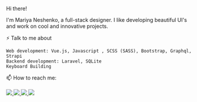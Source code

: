 Hi there!

I'm Mariya Neshenko, a full-stack designer. I like developing beautiful UI's and work on cool and innovative projects.

⚡ Talk to me about

    Web development: Vue.js, Javascript , SCSS (SASS), Bootstrap, Graphql, Strapi
    Backend development: Laravel, SQLite
    Keyboard Building 

📫 How to reach me:
<br>
<br>
  <a href="mailto:mneshenko@gmail.com"><img src="https://img.shields.io/badge/Gmail-D14836?style=for-the-badge&logo=gmail&logoColor=white" />  </a>
 <a href="https://www.linkedin.com/in/mariyaneshenko/"> <img src="https://img.shields.io/badge/LinkedIn-0077B5?style=for-the-badge&logo=linkedin&logoColor=white" />  </a>
 <a href="https://mooncakesdev.medium.com/"> <img src="https://img.shields.io/badge/Medium-12100E?style=for-the-badge&logo=medium&logoColor=white" /> </a>
 <a href="https://dribbble.com/artistic_dev"> <img src="https://img.shields.io/badge/Dribbble-EA4C89?style=for-the-badge&logo=dribbble&logoColor=white" /> </a>
